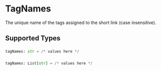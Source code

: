 # TagNames

The unique name of the tags assigned to the short link (case insensitive).


## Supported Types

### 

```python
tagNames: str = /* values here */
```

### 

```python
tagNames: List[str] = /* values here */
```

